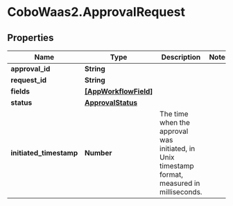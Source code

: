 # CoboWaas2.ApprovalRequest

## Properties

Name | Type | Description | Notes
------------ | ------------- | ------------- | -------------
**approval_id** | **String** |  | 
**request_id** | **String** |  | 
**fields** | [**[AppWorkflowField]**](AppWorkflowField.md) |  | 
**status** | [**ApprovalStatus**](ApprovalStatus.md) |  | 
**initiated_timestamp** | **Number** | The time when the approval was initiated, in Unix timestamp format, measured in milliseconds. | 


